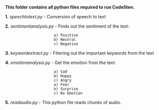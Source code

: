 **This folder contains all python files required to run CodeSten.**

**1.** _speechtotext.py_ - Conversion of speech to text

**2.** _sentimentanalysis.py_ - Finds out the sentiment of the text:

                          a) Positive
                          b) Neutral
                          c) Negative

**3.** _keywordextract.py_ - Filtering out the important keywords from the text

**4.** _emotionanalysis.py_ - Get the emotion from the text:

                          a) Sad
                          b) Happy
                          c) Angry 
                          a) Fear
                          b) Surprise
                          c) No Emotion


**5.** _readaudio.py_ - This python file reads chunks of audio.




